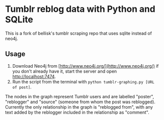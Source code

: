 # Tumblr reblog data with Python and SQLite

This is a fork of bellisk's tumblr scraping repo that uses sqlite instead of neo4j.

## Usage

1. Download Neo4j from [http://www.neo4j.org/](http://www.neo4j.org/) if you don't already have it, start the server and open [http://localhost:7474](http://localhost:7474).
2. Run the script from the terminal with `python tumblr-graphing.py [URL of post]`.

The nodes in the graph represent Tumblr users and are labelled "poster", "reblogger" and "source" (someone from whom the post was reblogged). Currently the only relationship in the graph is "reblogged from", with any text added by the reblogger included in the relationship as "comment".
